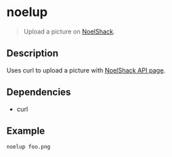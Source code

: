 noelup
======

> Upload a picture on [NoelShack](http://www.noelshack.com/).

Description
-----------

Uses curl to upload a picture with [NoelShack API page](http://www.noelshack.com/api.php).

Dependencies
------------

- curl

Example
-------

```sh
noelup foo.png
```
